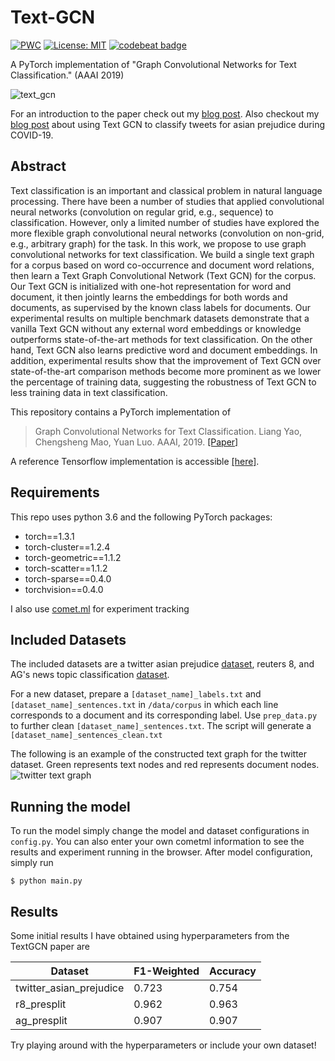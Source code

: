 # Text-GCN 

[![PWC](https://img.shields.io/endpoint.svg?url=https://paperswithcode.com/badge/graph-convolutional-networks-for-text/text-classification-on-r8)](https://paperswithcode.com/sota/text-classification-on-r8?p=graph-convolutional-networks-for-text)
[![License: MIT](https://img.shields.io/badge/License-MIT-yellow.svg)](https://opensource.org/licenses/MIT)
[![codebeat badge](https://codebeat.co/badges/03853262-a233-4faa-911f-e03df5eda8fa)](https://codebeat.co/projects/github-com-codekgu-text-gcn-master)

A PyTorch implementation of "Graph Convolutional Networks for Text Classification." (AAAI 2019)

![text_gcn](text_gcn.png)

For an introduction to the paper check out my [blog post](https://kenqgu.com/text-classification-with-graph-convolutional-networks/).
Also checkout my [blog post](https://kenqgu.com/classifying-asian-prejudice-in-tweets-during-covid-19-using-graph-convolutional-networks/) about using Text GCN to classify tweets for asian prejudice during COVID-19. 
## Abstract

Text classification is an important and classical problem in natural language processing. There have been a number of studies that applied convolutional neural networks (convolution on regular grid, e.g., sequence) to classification. However, only a limited number of studies have explored the more flexible graph convolutional neural networks (convolution on non-grid, e.g., arbitrary graph) for the task. In this work, we propose to use graph convolutional networks for text classification. We build a single text graph for a corpus based on word co-occurrence and document word relations, then learn a Text Graph Convolutional Network (Text GCN) for the corpus. Our Text GCN is initialized with one-hot representation for word and document, it then jointly learns the embeddings for both words and documents, as supervised by the known class labels for documents. Our experimental results on multiple benchmark datasets demonstrate that a vanilla Text GCN without any external word embeddings or knowledge outperforms state-of-the-art methods for text classification. On the other hand, Text GCN also learns predictive word and document embeddings. In addition, experimental results show that the improvement of Text GCN over state-of-the-art comparison methods become more prominent as we lower the percentage of training data, suggesting the robustness of Text GCN to less training data in text classification.

This repository contains a PyTorch implementation of 
> Graph Convolutional Networks for Text Classification. 
> Liang Yao, Chengsheng Mao, Yuan Luo.
> AAAI, 2019. [\[Paper\]](https://arxiv.org/abs/1809.05679)

A reference Tensorflow implementation is accessible [\[here\]](https://github.com/yao8839836/text_gcn).

## Requirements
This repo uses python 3.6 and the following PyTorch packages:

- torch==1.3.1
- torch-cluster==1.2.4
- torch-geometric==1.1.2
- torch-scatter==1.1.2
- torch-sparse==0.4.0
- torchvision==0.4.0

I also use [comet.ml](https://www.comet.ml/site/) for experiment tracking

## Included Datasets

The included datasets are a twitter asian prejudice [dataset](https://arxiv.org/abs/2005.03909), reuters 8, and AG's news topic classification [dataset](https://github.com/mhjabreel/CharCnn_Keras/tree/master/data/ag_news_csv).

For a new dataset, prepare a `[dataset_name]_labels.txt` and `[dataset_name]_sentences.txt` in `/data/corpus` in which each line corresponds to a document and its corresponding label. 
Use `prep_data.py` to further clean `[dataset_name]_sentences.txt`.
The script will generate a  `[dataset_name]_sentences_clean.txt`
 
The following is an example of the constructed text graph for the twitter dataset. Green represents text nodes and red represents document nodes.
![twitter text graph](https://github.com/codeKgu/text-gcn/blob/master/data/text_graphs/twitter_text_graph_nohashtag.png)

## Running the model

To run the model simply change the model and dataset configurations in `config.py`. You can also enter your own cometml information to see the results and experiment running in the browser. 
After model configuration, simply run 
```
$ python main.py
```

## Results
Some initial results I have obtained using hyperparameters from the TextGCN paper are

Dataset | F1-Weighted | Accuracy
--------|-------------|---------
twitter_asian_prejudice | 	0.723 | 0.754
r8_presplit | 0.962 | 0.963
ag_presplit | 0.907 | 0.907

Try playing around with the hyperparameters or include your own dataset!
